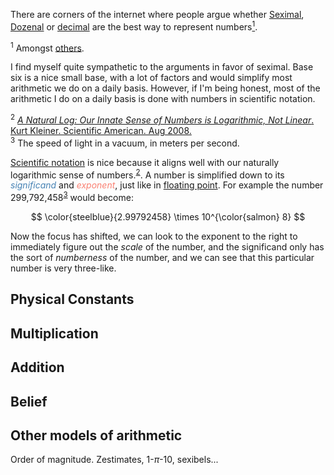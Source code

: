 

There are corners of the internet where people argue whether [Seximal](https://www.seximal.net/), [Dozenal](https://en.wikipedia.org/wiki/Duodecimal) or [decimal](https://en.wikipedia.org/wiki/Decimal) are the best way to represent numbers<a href="#others"><sup>1</sup></a>. 

<aside> <sup id="others">1</sup> 
  Amongst <a href="https://en.wikipedia.org/wiki/Numeral_system">others</a>.
</aside>

I find myself quite sympathetic to the arguments in favor of seximal.  Base six
is a nice small base, with a lot of factors and would simplify most arithmetic
we do on a daily basis.  However, if I'm being honest, most of the arithmetic I
do on a daily basis is done with numbers in scientific notation.

<aside> <sup id="natural-log">2</sup>
<a href="https://www.scientificamerican.com/article/a-natural-log/">
<i>A Natural Log: Our Innate Sense of Numbers is Logarithmic, Not Linear</i>. Kurt Kleiner. Scientific American. Aug 2008.
</a>
</aside>

<aside> <sup id="speed-of-light">3</sup>
The speed of light in a vacuum, in meters per second.
</aside>

<style>
	.em1 {color: steelblue}
	.em2 {color: salmon}
</style>

[Scientific notation](https://en.wikipedia.org/wiki/Scientific_notation) is nice because it aligns well with our naturally logarithmic sense of numbers.<sup><a href="#natural-log">2</a></sup>. A number is simplified down to its <i class="em1">significand</i> and <i class="em2">exponent</i>, just like in [floating point](https://en.wikipedia.org/wiki/Floating-point_arithmetic).  For example the number 299,792,458<sup><a href="#speed-of-light">3</a></sup> would become:

$$ \color{steelblue}{2.99792458} \times 10^{\color{salmon} 8} $$

Now the focus has shifted, we can look to the exponent to the right to immediately figure out the <i>scale</i>
of the number, and the significand only has the sort of <i>numberness</i> of the number, and we can see that this
particular number is very three-like.

## Physical Constants

## Multiplication

## Addition

## Belief


## Other models of arithmetic

Order of magnitude.  Zestimates,  1-$\pi$-10,  sexibels...
